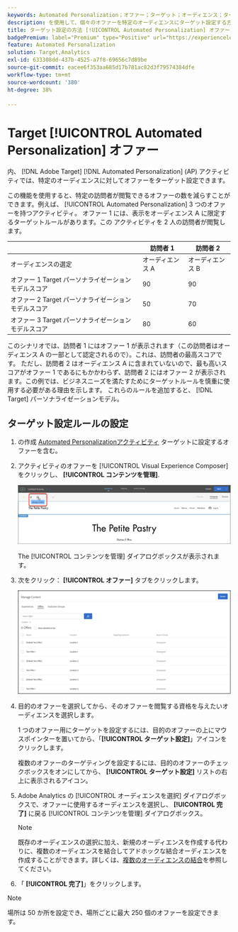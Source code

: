 ```yaml
---
keywords: Automated Personalization；オファー；ターゲット；オーディエンス；ターゲット設定ルール；ターゲット設定
description: を使用して、個々のオファーを特定のオーディエンスにターゲット設定する方法を説明します。 [!UICONTROL Automated Personalization] (AP) でのアクティビティ [!DNL Adobe Target].
title: ターゲット設定の方法 [!UICONTROL Automated Personalization] オファー？
badgePremium: label="Premium" type="Positive" url="https://experienceleague.adobe.com/docs/target/using/introduction/intro.html?lang=ja#premium newtab=true" tooltip="Target Premium に含まれる機能を確認してください。"
feature: Automated Personalization
solution: Target,Analytics
exl-id: 633308dd-437b-4525-a7f8-69656c7d89be
source-git-commit: eacee6f353aa685d17b781ac82d3f79574384dfe
workflow-type: tm+mt
source-wordcount: '380'
ht-degree: 38%

---
```


# Target [!UICONTROL Automated Personalization] オファー

内、 [!DNL Adobe Target] [!DNL Automated Personalization] (AP) アクティビティでは、特定のオーディエンスに対してオファーをターゲット設定できます。

この機能を使用すると、特定の訪問者が閲覧できるオファーの数を減らすことができます。例えば、 [!UICONTROL Automated Personalization] 3 つのオファーを持つアクティビティ。 オファー 1 には、表示をオーディエンス A に限定するターゲットルールがあります。この アクティビティを 2 人の訪問者が閲覧します。

| | 訪問者 1 | 訪問者 2 |
|--- |--- |--- |
| オーディエンスの選定 | オーディエンス A | オーディエンス B |
| オファー 1 Target パーソナライゼーションモデルスコア | 90 | 90 |
| オファー 2 Target パーソナライゼーションモデルスコア | 50 | 70 |
| オファー 3 Target パーソナライゼーションモデルスコア | 80 | 60 |

このシナリオでは、訪問者 1 にはオファー 1 が表示されます（この訪問者はオーディエンス A の一部として認定されるので）。これは、訪問者の最高スコアです。 ただし、訪問者 2 はオーディエンス A に含まれていないので、最も高いスコアがオファー 1 であるにもかかわらず、訪問者 2 にはオファー 2 が表示されます。この例では、ビジネスニーズを満たすためにターゲットルールを慎重に使用する必要がある理由を示します。 これらのルールを追加すると、 [!DNL Target] パーソナライゼーションモデル。

## ターゲット設定ルールの設定

1. の作成 [Automated Personalizationアクティビティ](/help/main/c-activities/t-automated-personalization/create-ap-activity.md) ターゲットに設定するオファーを含む。
1. アクティビティのオファーを [!UICONTROL Visual Experience Composer]をクリックし、 **[!UICONTROL コンテンツを管理]**.

   ![コンテンツを管理](/help/main/c-activities/t-automated-personalization/assets/manage-content.png)

   The [!UICONTROL コンテンツを管理] ダイアログボックスが表示されます。

1. 次をクリック： **[!UICONTROL オファー]** タブをクリックします。

   ![オファーページ](/help/main/c-activities/t-automated-personalization/assets/manage-content-offers.png)

1. 目的のオファーを選択してから、そのオファーを閲覧する資格を与えたいオーディエンスを選択します。

   1 つのオファー用にターゲットを設定するには、目的のオファーの上にマウスポインターを置いてから、「**[!UICONTROL ターゲット設定]**」アイコンをクリックします。

   複数のオファーのターゲティングを設定するには、目的のオファーのチェックボックスをオンにしてから、 **[!UICONTROL ターゲット設定]** リストの右上に表示されるアイコン。

1. Adobe Analytics の [!UICONTROL オーディエンスを選択] ダイアログボックスで、オファーに使用するオーディエンスを選択し、 **[!UICONTROL 完了]** に戻る [!UICONTROL コンテンツを管理] ダイアログボックス。

   >[!NOTE]
   >
   >既存のオーディエンスの選択に加え、新規のオーディエンスを作成する代わりに、複数のオーディエンスを結合してアドホックな結合オーディエンスを作成することができます。詳しくは、[複数のオーディエンスの結合](/help/main/c-target/combining-multiple-audiences.md#concept_A7386F1EA4394BD2AB72399C225981E5)を参照してください。

1. 「 **[!UICONTROL 完了]**」をクリックします。

>[!NOTE]
>
>場所は 50 か所を設定でき、場所ごとに最大 250 個のオファーを設定できます。
